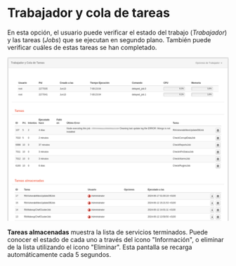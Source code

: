 # Trabajador y cola de tareas

En esta opción, el usuario puede verificar el estado del trabajo (*Trabajador*) y las tareas (*Jobs*) que se ejecutan en segundo plano. También puede verificar cuáles de estas tareas se han completado.

![Trabajador y cola de tareas: estado de la lista de Trabajadores y cola de tareas](images/ch07_img033.png)

**Tareas almacenadas** muestra la lista de servicios terminados. Puede conocer el estado de cada uno a través del icono "Información", o eliminar de la lista utilizando el icono "Eliminar". Esta pantalla se recarga automáticamente cada 5 segundos.
